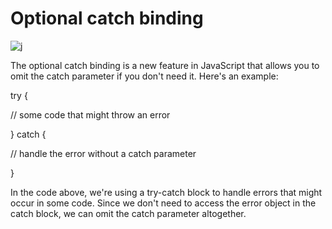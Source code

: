 # Optional catch binding

![j](https://user-images.githubusercontent.com/116082827/236297290-4817a509-ac0a-4293-a800-0fbf88436b4b.png)


The optional catch binding is a new feature in JavaScript that allows you to omit the catch parameter if you don't need it. Here's an example:



try {

  // some code that might throw an error

} catch {

  // handle the error without a catch parameter

}

In the code above, we're using a try-catch block to handle errors that might occur in some code. Since we don't need to access the error object in the catch block, we can omit the catch parameter altogether.
